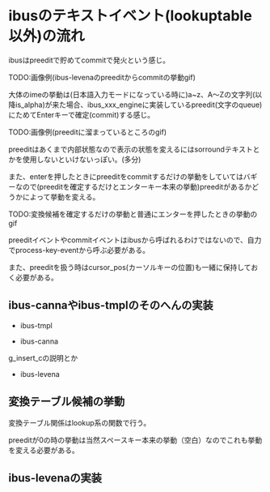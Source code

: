 # ibusのテキストイベント(lookuptable以外)の流れ

ibusはpreeditで貯めてcommitで発火という感じ。

TODO:画像例(ibus-levenaのpreeditからcommitの挙動gif)

大体のimeの挙動は(日本語入力モードになっている時に)a~z、A〜Zの文字列(以降is\_alpha)が来た場合、ibus\_xxx\_engineに実装しているpreedit(文字のqueue)にためてEnterキーで確定(commit)する感じ。

TODO:画像例(preeditに溜まっているところのgif)

preeditはあくまで内部状態なので表示の状態を変えるにはsorroundテキストとかを使用しないといけないっぽい。(多分)

また、enterを押したときにpreeditをcommitするだけの挙動をしていてはバギーなので(preeditを確定するだけとエンターキー本来の挙動)preeditがあるかどうかによって挙動を変える。

TODO:変換候補を確定するだけの挙動と普通にエンターを押したときの挙動のgif

preeditイベントやcommitイベントはibusから呼ばれるわけではないので、自力でprocess-key-eventから呼ぶ必要がある。

また、preeditを扱う時はcursor_pos(カーソルキーの位置)も一緒に保持しておく必要がある。

## ibus-cannaやibus-tmplのそのへんの実装

* ibus-tmpl

* ibus-canna

g_insert_cの説明とか

* ibus-levena

## 変換テーブル候補の挙動

変換テーブル関係はlookup系の関数で行う。

preeditが0の時の挙動は当然スペースキー本来の挙動（空白）なのでこれも挙動を変える必要がある。

## ibus-levenaの実装
